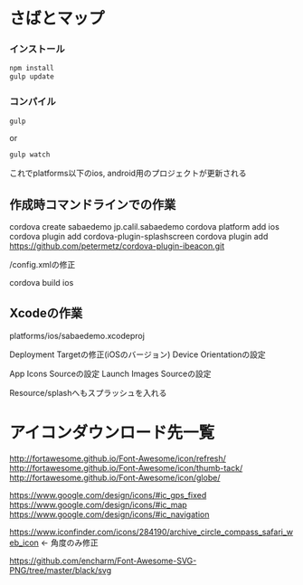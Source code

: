 # さばとマップ

### インストール
```bash
npm install
gulp update
```
### コンパイル
```bash
gulp
```
or
```bash
gulp watch
```
これでplatforms以下のios, android用のプロジェクトが更新される

## 作成時コマンドラインでの作業
cordova create sabaedemo jp.calil.sabaedemo
cordova platform add ios
cordova plugin add cordova-plugin-splashscreen
cordova plugin add https://github.com/petermetz/cordova-plugin-ibeacon.git

/config.xmlの修正

cordova build ios

## Xcodeの作業
platforms/ios/sabaedemo.xcodeproj

Deployment Targetの修正(iOSのバージョン)
Device Orientationの設定

App Icons Sourceの設定
Launch Images Sourceの設定

Resource/splashへもスプラッシュを入れる


# アイコンダウンロード先一覧
http://fortawesome.github.io/Font-Awesome/icon/refresh/
http://fortawesome.github.io/Font-Awesome/icon/thumb-tack/
http://fortawesome.github.io/Font-Awesome/icon/globe/

https://www.google.com/design/icons/#ic_gps_fixed
https://www.google.com/design/icons/#ic_map
https://www.google.com/design/icons/#ic_navigation

https://www.iconfinder.com/icons/284190/archive_circle_compass_safari_web_icon ← 角度のみ修正

https://github.com/encharm/Font-Awesome-SVG-PNG/tree/master/black/svg
